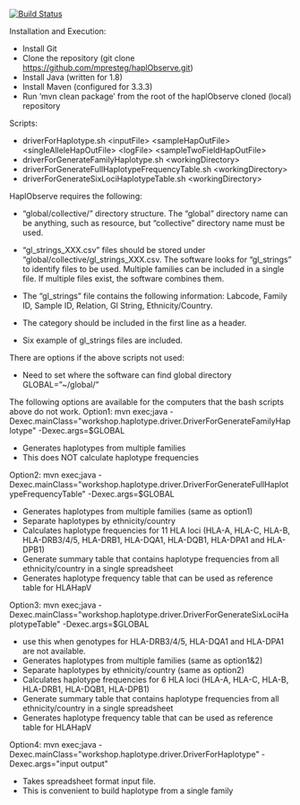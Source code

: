 [![Build Status](https://api.travis-ci.org/mpresteg/haplObserve.svg?branch=master)](https://travis-ci.org/mpresteg/haplObserve)

Installation and Execution:
 - Install Git
 - Clone the repository (git clone https://github.com/mpresteg/haplObserve.git)
 - Install Java (written for 1.8)
 - Install Maven (configured for 3.3.3)
 - Run ‘mvn clean package’ from the root of the haplObserve cloned (local) repository
 
 Scripts:
 - driverForHaplotype.sh &lt;inputFile> &lt;sampleHapOutFile> &lt;singleAlleleHapOutFile> &lt;logFile> &lt;sampleTwoFieldHapOutFile>
  - driverForGenerateFamilyHaplotype.sh &lt;workingDirectory>
  - driverForGenerateFullHaplotypeFrequencyTable.sh &lt;workingDirectory>
  - driverForGenerateSixLociHaplotypeTable.sh &lt;workingDirectory>

 
 
 HaplObserve requires the following:
 - “global/collective/” directory structure. The “global” directory name can be anything, such as resource, but “collective” directory name must be used.

 - “gl_strings_XXX.csv” files should be stored under “global/collective/gl_strings_XXX.csv. The software looks for “gl_strings” to identify files to be used. Multiple families can be included in a single file. If multiple files exist, the software combines them.

 - The “gl_strings” file contains the following information: Labcode, Family ID, Sample ID, Relation, Gl String, Ethnicity/Country. 

 - The category should be included in the first line as a header.

 - Six example of gl_strings files are included.

There are options if the above scripts not used:

 - Need to set where the software can find global directory
GLOBAL=”~/global/”

The following options are available for the computers that the bash scripts above do not work.
Option1:
mvn exec;java -Dexec.mainClass="workshop.haplotype.driver.DriverForGenerateFamilyHaplotype" -Dexec.args=$GLOBAL
 - Generates haplotypes from multiple families
 - This does NOT calculate haplotype frequencies


Option2:
mvn exec;java -Dexec.mainClass="workshop.haplotype.driver.DriverForGenerateFullHaplotypeFrequencyTable" -Dexec.args=$GLOBAL
 - Generates haplotypes from multiple families (same as option1)
 - Separate haplotypes by ethnicity/country
 - Calculates haplotype frequencies for 11 HLA loci (HLA-A, HLA-C, HLA-B, HLA-DRB3/4/5, HLA-DRB1, HLA-DQA1, HLA-DQB1, HLA-DPA1 and HLA-DPB1)
 - Generate summary table that contains haplotype frequencies from all ethnicity/country in a single spreadsheet
 - Generates haplotype frequency table that can be used as reference table for HLAHapV


Option3:
mvn exec;java -Dexec.mainClass="workshop.haplotype.driver.DriverForGenerateSixLociHaplotypeTable" -Dexec.args=$GLOBAL
 - use this when genotypes for HLA-DRB3/4/5, HLA-DQA1 and HLA-DPA1 are not available. 
 - Generates haplotypes from multiple families (same as option1&2)
 - Separate haplotypes by ethnicity/country (same as option2)
 - Calculates haplotype frequencies for 6 HLA loci (HLA-A, HLA-C, HLA-B, HLA-DRB1, HLA-DQB1, HLA-DPB1)
 - Generate summary table that contains haplotype frequencies from all ethnicity/country in a single spreadsheet
 - Generates haplotype frequency table that can be used as reference table for HLAHapV


Option4:
mvn exec;java -Dexec.mainClass="workshop.haplotype.driver.DriverForHaplotype" -Dexec.args="input output"
 - Takes spreadsheet format input file.
 - This is convenient to build haplotype from a single family
 